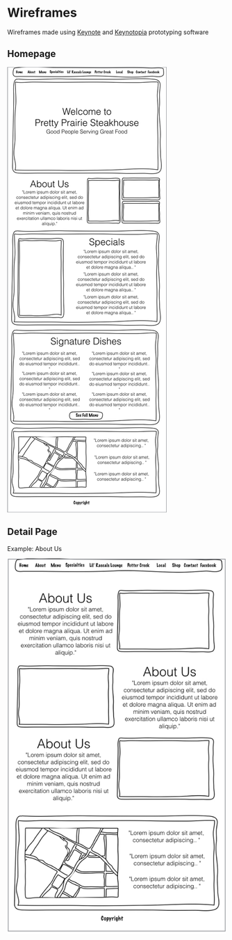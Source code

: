 # Wireframes

Wireframes made using [Keynote](http://www.apple.com/mac/keynote) and [Keynotopia](http://keynotopia.com) prototyping software<br>

## Homepage

![](images/wireframes/wireframe-homepage.jpeg)

## Detail Page

Example: About Us

![](images/wireframes/wireframe-about-us.jpeg)







